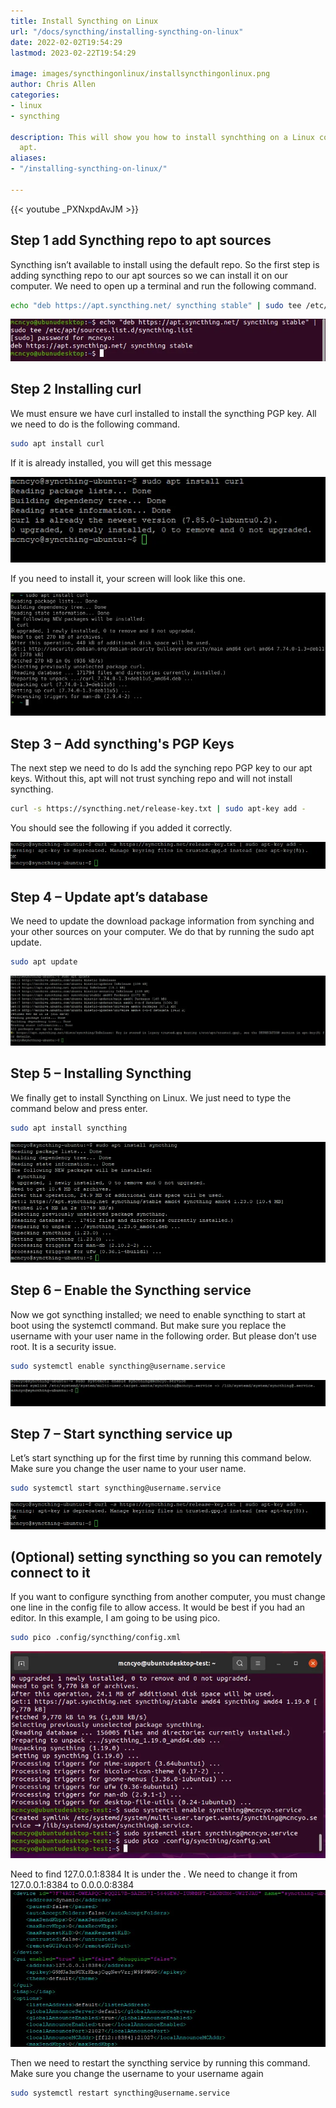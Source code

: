 ```yaml
---
title: Install Syncthing on Linux
url: "/docs/syncthing/installing-syncthing-on-linux"
date: 2022-02-02T19:54:29
lastmod: 2023-02-22T19:54:29

image: images/syncthingonlinux/installsyncthingonlinux.png
author: Chris Allen
categories:
- linux
- syncthing

description: This will show you how to install synchthing on a Linux computer using
  apt.
aliases:
- "/installing-syncthing-on-linux/"

---
```

{{< youtube _PXNxpdAvJM >}}

## Step 1 add Syncthing repo to apt sources

Syncthing isn’t available to install using the default repo. So the first step is adding syncthing repo to our apt sources so we can install it on our computer. We need to open up a terminal and run the following command.

```bash
echo "deb https://apt.syncthing.net/ syncthing stable" | sudo tee /etc/apt/sources.list.d/syncthing.list
```

![Center](addingsyncthing-repo.webp#center)

## Step 2 Installing curl

We must ensure we have curl installed to install the syncthing PGP key. All we need to do is the following command.

```bash
sudo apt install curl
```

If it is already installed, you will get this message

![Center](ifcurlinstall.webp#center)

If you need to install it, your screen will look like this one.

![Center](installing-curl.webp#center)

## Step 3 – Add syncthing's PGP Keys

The next step we need to do Is add the synching repo PGP key to our apt keys. Without this, apt will not trust synching repo and will not install syncthing.

```bash
curl -s https://syncthing.net/release-key.txt | sudo apt-key add -
```

You should see the following if you added it correctly.

![Center](adding-syncthing-apt-key.webp#center)

## Step 4 – Update apt’s database

We need to update the download package information from synching and your other sources on your computer. We do that by running the sudo apt update.

```bash
sudo apt update
```

![Center](running-sudo-apt-update.webp#center)

## Step 5 – Installing Syncthing

We finally get to install Syncthing on Linux. We just need to type the command below and press enter.

```bash
sudo apt install syncthing
```

![Center](install-syncthing.webp#center)

## Step 6 – Enable the Syncthing service

Now we got syncthing installed; we need to enable syncthing to start at boot using the systemctl command. But make sure you replace the username with your user name in the following order. But please don’t use root. It is a security issue.

```bash
sudo systemctl enable syncthing@username.service
```

![Center](enable-syncthing.webp#center)

## Step 7 – Start syncthing service up

Let’s start syncthing up for the first time by running this command below. Make sure you change the user name to your user name.

```bash
sudo systemctl start syncthing@username.service
```

![Center](adding-syncthing-apt-key.webp#center)

## (Optional) setting syncthing so you can remotely connect to it

If you want to configure syncthing from another computer, you must change one line in the config file to allow access. It would be best if you had an editor. In this example, I am going to be using pico.

```bash
sudo pico .config/syncthing/config.xml
```

![Center](picoconfig.webp#center)

Need to find 127.0.0.1:8384 It is under the <gui enabled=true” tls=”false” debuging=”false”>. We need to change it from 127.0.0.1:8384 to 0.0.0.0:8384
![Center](changeipaddress.webp#center)

Then we need to restart the syncthing service by running this command. Make sure you change the username to your username again

```bash
sudo systemctl restart syncthing@username.service
```
